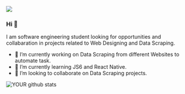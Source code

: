 <img src="https://github.com/uzairafridi00/uzairafridi00/">

### Hi 👋
I am software engineering student looking for opportunities and collabaration in projects related to Web Designing and Data Scraping.
- 🔭 I’m currently working on Data Scraping from different Websites to automate task.
- 🌱 I’m currently learning JS6 and React Native.
- 🤝 I’m looking to collaborate on Data Scraping projects. 

![YOUR github stats](https://github-readme-stats.vercel.app/api?username=uzairafridi00)
